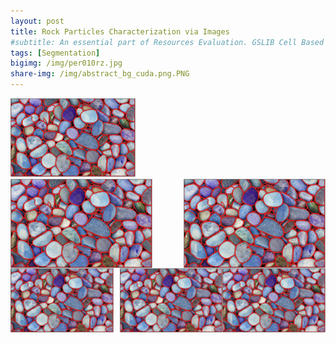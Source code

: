 ```yaml
---
layout: post
title: Rock Particles Characterization via Images
#subtitle: An essential part of Resources Evaluation. GSLIB Cell Based Method.
tags: [Segmentation]
bigimg: /img/per010rz.jpg
share-img: /img/abstract_bg_cuda.png.PNG
---
```




<img src="https://github.com/numpattern/numpattern.github.io/blob/main/img/annotated_pebbles.PNG?raw=true" alt="drawing" width="200"/>


<div style="display: flex; justify-content: space-between;">
  <img src="https://github.com/numpattern/numpattern.github.io/blob/main/img/annotated_pebbles.PNG?raw=true" alt="Image 1" style="width: 45%;">
  <img src="https://github.com/numpattern/numpattern.github.io/blob/main/img/annotated_pebbles.PNG?raw=true" alt="Image 2" style="width: 45%;">
</div>


<div style="display: flex; justify-content: space-between;">
  <div style="text-align: center; margin-right: 10px;">
    <img src="https://github.com/numpattern/numpattern.github.io/blob/main/img/annotated_pebbles.PNG?raw=true" alt="Image 1" style="width: 200px;">
  </div>
  <div style="text-align: center;">
    <img src="https://github.com/numpattern/numpattern.github.io/blob/main/img/annotated_pebbles.PNG?raw=true" alt="Image 2" style="width: 200px;">
  </div>
  <div style="text-align: center;">
    <img src="https://github.com/numpattern/numpattern.github.io/blob/main/img/annotated_pebbles.PNG?raw=true" alt="Image 2" style="width: 200px;">
  </div>
</div>

